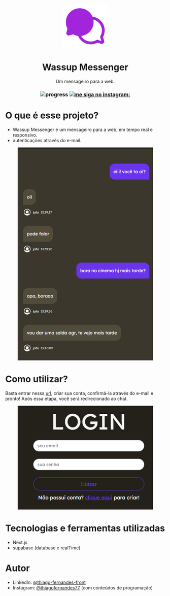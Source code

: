<p align="center">
  <img src="./public/wassup-logo.svg" width="140px" />
</p>
<h1 align="center">Wassup Messenger</h1>
<p align="center">Um mensageiro para a web.</p>



<h3 align="center"> 
  <img  height="25px" alt="progress" src="https://img.shields.io/badge/STATUS-em%20desenvolvimento-%236636f1?style=for-the-badge" />
  <a href="https://www.instagram.com/thiagofernades77/"><img height="25px" alt="me siga no instagram:" src="https://img.shields.io/badge/Follow%20@thiagofernandes77-%3C%3C%20on%20instagram-%236636f1?style=for-the-badge" /></a>
</h3>

# O que é esse projeto?

- Wassup Messenger é um mensageiro para a web, em tempo real e  responsivo.
- autenticações através do e-mail. 

 <p align="center">
  <img src="./public/chat-desmonstration.png"/>
</p>

# Como utilizar?

Basta entrar nessa [url](https://https://wassup-messenger.vercel.app/), criar sua conta, confirmá-la através do e-mail e pronto! Após essa etapa, você será redirecionado ao chat.

<p align="center">
  <img src="./public/login-demonstration.PNG"/>
</p>

# Tecnologias e ferramentas utilizadas

- Next.js
- supabase (database e realTime)

# Autor

- LinkedIn: [@thiago-fernandes-front](https://https://www.linkedin.com/in/thiago-fernandes-front/)
- Instagram: [@thiagofernandes77](https://www.instagram.com/thiagofernades77/) (com conteúdos de programação)